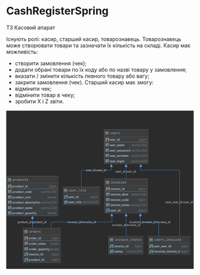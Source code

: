 # CashRegisterSpring
ТЗ
Касовий апарат

Існують ролі: касир, старший касир, товарознавець.
Товарознавець може створювати товари та зазначати їх кількість на складі.
Касир має можливість:
- створити замовлення (чек);
- додати обрані товари по їх коду або по назві товару у замовлення;
- вказати / змінити кількість певного товару або вагу;
- закрити замовлення (чек).
Старший касир має змогу:
- відмінити чек;
- відмінити товар в чеку;
- зробити  X і Z звіти. 

![](DBSchema.png)
